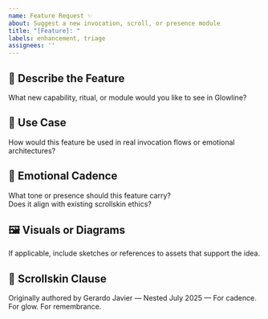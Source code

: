 ```yaml
---
name: Feature Request ✨
about: Suggest a new invocation, scroll, or presence module
title: "[Feature]: "
labels: enhancement, triage
assignees: ''
---
```


## 🌱 Describe the Feature

What new capability, ritual, or module would you like to see in Glowline?

## 🧪 Use Case

How would this feature be used in real invocation flows or emotional architectures?

## 🎼 Emotional Cadence

What tone or presence should this feature carry?  
Does it align with existing scrollskin ethics?

## 🖼️ Visuals or Diagrams

If applicable, include sketches or references to assets that support the idea.

## 🔖 Scrollskin Clause

Originally authored by Gerardo Javier — Nested July 2025 — For cadence. For glow. For remembrance.
